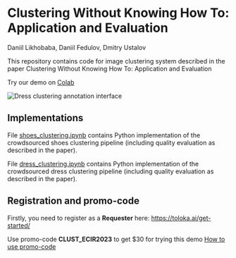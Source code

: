 # Clustering Without Knowing How To: Application and Evaluation

Daniil Likhobaba, Daniil Fedulov, Dmitry Ustalov

This repository contains code for image clustering system described in the paper Clustering Without Knowing How To: Application and Evaluation

Try our demo on [Colab](https://colab.research.google.com/drive/1DU_MjysE7aYtxrWOzDE_eULWGKxjeXG0)

![Dress clustering annotation interface](https://tolokacommunity.blob.core.windows.net/likhobaba-et-al-clustering/dress_interface_no_color.png)


## Implementations
File [shoes_clustering.ipynb](./shoes_clustering.ipynb) contains Python implementation of the crowdsourced shoes clustering pipeline (including quality evaluation as described in the paper).


File [dress_clustering.ipynb](./dress_clustering.ipynb) contains Python implementation of the crowdsourced dress clustering pipeline (including quality evaluation as described in the paper).

## Registration and promo-code
Firstly, you need to register as a **Requester** here: https://toloka.ai/get-started/

Use promo-code **CLUST_ECIR2023** to get $30 for trying this demo [How to use promo-code](https://toloka.ai/en/docs/guide/concepts/promocodes)
